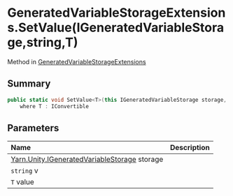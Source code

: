 # GeneratedVariableStorageExtensions.SetValue(IGeneratedVariableStorage,string,T)

Method in [GeneratedVariableStorageExtensions](/docs/api/csharp/yarn.unity.generatedvariablestorageextensions.md)

## Summary



```csharp
public static void SetValue<T>(this IGeneratedVariableStorage storage, string v, T value)
    where T : IConvertible
```

## Parameters

|Name|Description|
|:---|:---|
|[Yarn.Unity.IGeneratedVariableStorage](/docs/api/csharp/yarn.unity.igeneratedvariablestorage.md) storage||
|`string` v||
|`T` value||

